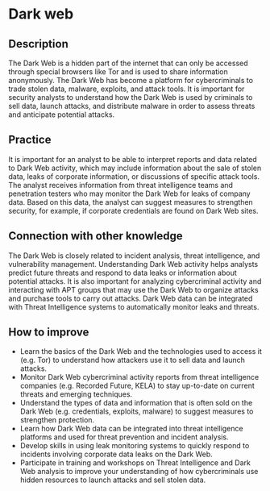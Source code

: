 # Dark web

## Description
The Dark Web is a hidden part of the internet that can only be accessed through special browsers like Tor and is used to share information anonymously. The Dark Web has become a platform for cybercriminals to trade stolen data, malware, exploits, and attack tools. It is important for security analysts to understand how the Dark Web is used by criminals to sell data, launch attacks, and distribute malware in order to assess threats and anticipate potential attacks.

## Practice
It is important for an analyst to be able to interpret reports and data related to Dark Web activity, which may include information about the sale of stolen data, leaks of corporate information, or discussions of specific attack tools. The analyst receives information from threat intelligence teams and penetration testers who may monitor the Dark Web for leaks of company data. Based on this data, the analyst can suggest measures to strengthen security, for example, if corporate credentials are found on Dark Web sites.

## Connection with other knowledge
The Dark Web is closely related to incident analysis, threat intelligence, and vulnerability management. Understanding Dark Web activity helps analysts predict future threats and respond to data leaks or information about potential attacks. It is also important for analyzing cybercriminal activity and interacting with APT groups that may use the Dark Web to organize attacks and purchase tools to carry out attacks. Dark Web data can be integrated with Threat Intelligence systems to automatically monitor leaks and threats.

## How to improve
- Learn the basics of the Dark Web and the technologies used to access it (e.g. Tor) to understand how attackers use it to sell data and launch attacks.
- Monitor Dark Web cybercriminal activity reports from threat intelligence companies (e.g. Recorded Future, KELA) to stay up-to-date on current threats and emerging techniques.
- Understand the types of data and information that is often sold on the Dark Web (e.g. credentials, exploits, malware) to suggest measures to strengthen protection.
- Learn how Dark Web data can be integrated into threat intelligence platforms and used for threat prevention and incident analysis.
- Develop skills in using leak monitoring systems to quickly respond to incidents involving corporate data leaks on the Dark Web.
- Participate in training and workshops on Threat Intelligence and Dark Web analysis to improve your understanding of how cybercriminals use hidden resources to launch attacks and sell stolen data.
